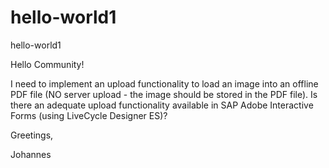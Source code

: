 # hello-world1
 hello-world1
 
Hello Community!

I need to implement an upload functionality to load an image into an offline PDF file (NO server upload - the image should be stored in the PDF file). Is there an adequate upload functionality available in SAP Adobe Interactive Forms (using LiveCycle Designer ES)?

Greetings,

Johannes

